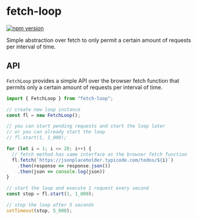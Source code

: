 # fetch-loop

[![npm version](https://badge.fury.io/js/fetch-loop.svg)](https://badge.fury.io/js/fetch-loop)

Simple abstraction over fetch to only permit a certain amount of requests per interval of time.

## API

`FetchLoop` provides a simple API over the browser fetch function that permits only a certain
amount of requests per interval of time.

```javascript
import { FetchLoop } from "fetch-loop";

// create new loop instance
const fl = new FetchLoop();

// you can start pending requests and start the loop later
// or you can already start the loop
// fl.start(1, 1_000);

for (let i = 1; i <= 20; i++) {
  // fetch method has same interface as the browser fetch function
  fl.fetch(`https://jsonplaceholder.typicode.com/todos/${i}`)
    .then(response => response.json())
    .then(json => console.log(json))
}

// start the loop and execute 1 request every second
const stop = fl.start(1, 1_000);

// stop the loop after 5 seconds
setTimeout(stop, 5_000);
```
